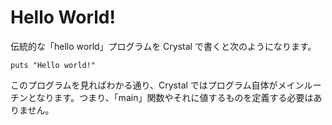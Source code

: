 # Hello World!

伝統的な「hello world」プログラムを Crystal で書くと次のようになります。

```crystal
puts "Hello world!"
```

このプログラムを見ればわかる通り、Crystal ではプログラム自体がメインルーチンとなります。つまり、「main」関数やそれに値するものを定義する必要はありません。

